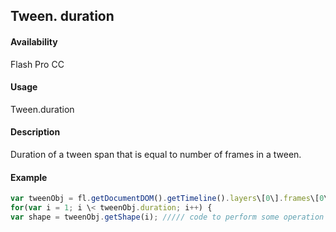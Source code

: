 ## Tween. duration

#### Availability

Flash Pro CC

#### Usage

Tween.duration

#### Description

Duration of a tween span that is equal to number of frames in a tween.

#### Example

```javascript
var tweenObj = fl.getDocumentDOM().getTimeline().layers\[0\].frames\[0\].tweenObj; if( tweenObj.tweenType == "shape") {
for(var i = 1; i \< tweenObj.duration; i++) {
var shape = tweenObj.getShape(i); ///// code to perform some operation on returned shape } }

```